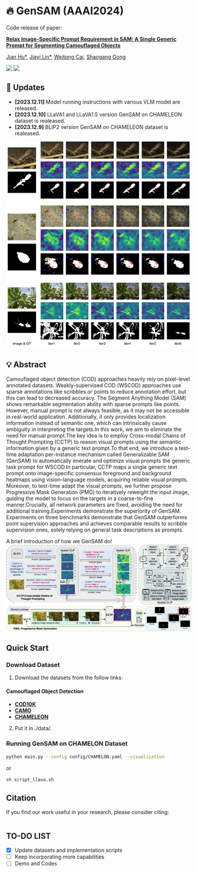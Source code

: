 # :fire: GenSAM (AAAI2024)

Code release of paper:

[**Relax Image-Specific Prompt Requirement in SAM: A Single Generic Prompt for Segmenting Camouflaged Objects**](https://arxiv.org/abs/)

[Jian Hu*](https://lwpyh.github.io/), [Jiayi Lin*](https://scholar.google.com/citations?hl=en&view_op=list_works&gmla=AH70aAW7LfVn82AZckFTh_Y7mXPPLrqDH6LMWDXLBCTbnSLe39ue9Iiza6jy5HDuReAozF5HnWECuq9xlCXrlw&user=l4Fps4EAAAAJ), [Weitong Cai](https://lvgd.github.io/), [Shaogang Gong](http://www.eecs.qmul.ac.uk/~sgg/)

<a href='https://arxiv.org/abs/'><img src='https://img.shields.io/badge/ArXiv--red' /></a> 
<a href='https://lwpyh.github.io/GenSAM/'><img src='https://img.shields.io/badge/Project-Page-Green'></a>

## :rocket: Updates
* **[2023.12.11]** Model running instructions with various VLM model are released.
* **[2023.12.10]** LLaVA1 and LLaVA1.5 version GenSAM on CHAMELEON dataset is realeased.
* **[2023.12.9]**  BLIP2 version GenSAM on CHAMELEON dataset is realeased.

<img src='supp_cod.png'>

## :bulb: Abstract

Camouflaged object detection (COD) approaches heavily rely on pixel-level annotated datasets. Weakly-supervised COD (WSCOD) approaches use sparse annotations like scribbles or points to reduce annotation effort, but this can lead to decreased accuracy. The Segment Anything Model (SAM) shows remarkable segmentation ability with sparse prompts like points. However, manual prompt is not always feasible, as it may not be accessible in real-world application. Additionally, it only provides localization information instead of semantic one, which can intrinsically cause ambiguity in interpreting the targets.In this work, we aim to eliminate the need for manual prompt.The key idea is to employ Cross-modal Chains of Thought Prompting (CCTP) to reason visual prompts using the semantic information given by a generic text prompt.To that end, we introduce a test-time adaptation per-instance mechanism called Generalizable SAM (GenSAM) to automatically enerate and optimize visual prompts the generic task prompt for WSCOD.In particular, CCTP maps a single generic text prompt onto image-specific consensus foreground and background heatmaps using vision-language models, acquiring reliable visual prompts. Moreover, to test-time adapt the visual prompts, we further propose Progressive Mask Generation (PMG) to iteratively reweight the input image, guiding the model to focus on the targets in a coarse-to-fine manner.Crucially, all network parameters are fixed, avoiding the need for additional training.Experiments demonstrate the superiority of GenSAM. Experiments on three benchmarks demonstrate that GenSAM outperforms point supervision approaches and achieves comparable results to scribble supervision ones, solely relying on general task descriptions as prompts.     

A brief introduction of how we GenSAM do!
<img src='AIG_framework_v2.png'>

## Quick Start
<!-- The prompt-dialogue of varies abilities are saved in [dataset](https://github.com/crystraldo/StableLLAVA/tree/main/dataset). -->

<!-- The synthesized prompt-dialogue datasets of various abilities are saved in [dataset](https://github.com/crystraldo/StableLLAVA/tree/main/dataset). Please follow the steps below to generate datasets with LLaVA format. -->

<!-- 1. Use [SD-XL](https://github.com/crystraldo/StableLLAVA/blob/main/stable_diffusion.py) to generate images as training images. It will take ~13s to generate one image on V100.-->
<!-- python stable_diffusion.py --prompt_path dataset/animal.json --save_path train_set/animal/-->
<!-- 2. Use [data_to_llava](https://github.com/crystraldo/StableLLAVA/blob/main/data_to_llava.py) to convert dataset format for LLaVA model training. -->
<!-- ```
python data_to_llava.py --image_path train_set/ --prompt_path dataset/ --save_path train_ano/
``` -->

### Download Dataset
1. Download the datasets from the follow links:
#### Camouflaged Object Detection
- **[COD10K](https://github.com/DengPingFan/SINet/)**
- **[CAMO](https://drive.google.com/open?id=1h-OqZdwkuPhBvGcVAwmh0f1NGqlH_4B6)**
- **[CHAMELEON](https://www.polsl.pl/rau6/datasets/)**
2. Put it in ./data/.
### Running GenSAM on CHAMELON Dataset
```bash
python main.py --config config/CHAMELON.yaml --visualization 
```
or
```bash
sh script_llava.sh
``` 
## Citation

If you find our work useful in your research, please consider citing:

```
```
 ## TO-DO LIST
- [x] Update datasets and implementation scripts
- [ ] Keep incorporating more capabilities
- [ ] Demo and Codes
